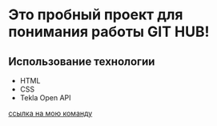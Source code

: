 # Это пробный проект для понимания работы GIT HUB!

## Использование технологии


- HTML
- CSS
- Tekla Open API

[ссылка на мою команду](https://lenmontage.ru/directions/project-department)